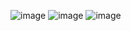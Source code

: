 ![image](https://github.com/nguyenkunquan/interchange-frontend-nguyenkunquan/assets/152289671/69ffcb76-3545-40d3-9399-f30c63ddad43)
![image](https://github.com/nguyenkunquan/interchange-frontend-nguyenkunquan/assets/152289671/5ca5ed77-f13b-4640-8c5d-15743bc5b732)
![image](https://github.com/nguyenkunquan/interchange-frontend-nguyenkunquan/assets/152289671/6dc6694e-828b-483b-a479-0dad7a739f24)

